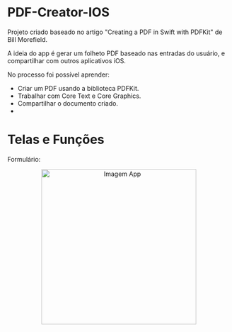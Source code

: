 # PDF-Creator-IOS

Projeto criado baseado no artigo "Creating a PDF in Swift with PDFKit" de Bill Morefield.

A ideia do app é gerar um folheto PDF baseado nas entradas do usuário, e compartilhar com outros aplicativos iOS.

No processo foi possível aprender:
- Criar um PDF usando a biblioteca PDFKit.
- Trabalhar com Core Text e Core Graphics.
- Compartilhar o documento criado.
- 
<h1>Telas e Funções</h1>
Formulário:
<p align="center">
  <img src="https://github.com/Gilbert097/PDF-Creator-IOS/Images/blob/main/Form-ScreenShot.png?raw=true" width="350" title="Imagem App">
</p>
